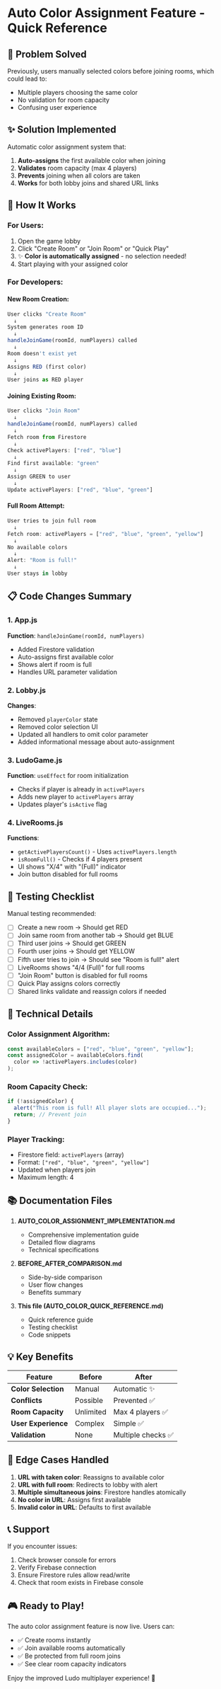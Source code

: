 # Auto Color Assignment Feature - Quick Reference

## 🎯 Problem Solved
Previously, users manually selected colors before joining rooms, which could lead to:
- Multiple players choosing the same color
- No validation for room capacity
- Confusing user experience

## ✨ Solution Implemented
Automatic color assignment system that:
1. **Auto-assigns** the first available color when joining
2. **Validates** room capacity (max 4 players)
3. **Prevents** joining when all colors are taken
4. **Works** for both lobby joins and shared URL links

## 🚀 How It Works

### For Users:
1. Open the game lobby
2. Click "Create Room" or "Join Room" or "Quick Play"
3. ✨ **Color is automatically assigned** - no selection needed!
4. Start playing with your assigned color

### For Developers:

#### New Room Creation:
```javascript
User clicks "Create Room"
  ↓
System generates room ID
  ↓
handleJoinGame(roomId, numPlayers) called
  ↓
Room doesn't exist yet
  ↓
Assigns RED (first color)
  ↓
User joins as RED player
```

#### Joining Existing Room:
```javascript
User clicks "Join Room"
  ↓
handleJoinGame(roomId, numPlayers) called
  ↓
Fetch room from Firestore
  ↓
Check activePlayers: ["red", "blue"]
  ↓
Find first available: "green"
  ↓
Assign GREEN to user
  ↓
Update activePlayers: ["red", "blue", "green"]
```

#### Full Room Attempt:
```javascript
User tries to join full room
  ↓
Fetch room: activePlayers = ["red", "blue", "green", "yellow"]
  ↓
No available colors
  ↓
Alert: "Room is full!"
  ↓
User stays in lobby
```

## 📋 Code Changes Summary

### 1. App.js
**Function**: `handleJoinGame(roomId, numPlayers)`
- Added Firestore validation
- Auto-assigns first available color
- Shows alert if room is full
- Handles URL parameter validation

### 2. Lobby.js
**Changes**:
- Removed `playerColor` state
- Removed color selection UI
- Updated all handlers to omit color parameter
- Added informational message about auto-assignment

### 3. LudoGame.js
**Function**: `useEffect` for room initialization
- Checks if player is already in `activePlayers`
- Adds new player to `activePlayers` array
- Updates player's `isActive` flag

### 4. LiveRooms.js
**Functions**:
- `getActivePlayersCount()` - Uses `activePlayers.length`
- `isRoomFull()` - Checks if 4 players present
- UI shows "X/4" with "(Full)" indicator
- Join button disabled for full rooms

## 🧪 Testing Checklist

Manual testing recommended:

- [ ] Create a new room → Should get RED
- [ ] Join same room from another tab → Should get BLUE
- [ ] Third user joins → Should get GREEN
- [ ] Fourth user joins → Should get YELLOW
- [ ] Fifth user tries to join → Should see "Room is full!" alert
- [ ] LiveRooms shows "4/4 (Full)" for full rooms
- [ ] "Join Room" button is disabled for full rooms
- [ ] Quick Play assigns colors correctly
- [ ] Shared links validate and reassign colors if needed

## 🔧 Technical Details

### Color Assignment Algorithm:
```javascript
const availableColors = ["red", "blue", "green", "yellow"];
const assignedColor = availableColors.find(
  color => !activePlayers.includes(color)
);
```

### Room Capacity Check:
```javascript
if (!assignedColor) {
  alert("This room is full! All player slots are occupied...");
  return; // Prevent join
}
```

### Player Tracking:
- Firestore field: `activePlayers` (array)
- Format: `["red", "blue", "green", "yellow"]`
- Updated when players join
- Maximum length: 4

## 📚 Documentation Files

1. **AUTO_COLOR_ASSIGNMENT_IMPLEMENTATION.md**
   - Comprehensive implementation guide
   - Detailed flow diagrams
   - Technical specifications

2. **BEFORE_AFTER_COMPARISON.md**
   - Side-by-side comparison
   - User flow changes
   - Benefits summary

3. **This file (AUTO_COLOR_QUICK_REFERENCE.md)**
   - Quick reference guide
   - Testing checklist
   - Code snippets

## 💡 Key Benefits

| Feature | Before | After |
|---------|--------|-------|
| **Color Selection** | Manual | Automatic ✨ |
| **Conflicts** | Possible | Prevented ✅ |
| **Room Capacity** | Unlimited | Max 4 players ✅ |
| **User Experience** | Complex | Simple ✅ |
| **Validation** | None | Multiple checks ✅ |

## 🐛 Edge Cases Handled

1. **URL with taken color**: Reassigns to available color
2. **URL with full room**: Redirects to lobby with alert
3. **Multiple simultaneous joins**: Firestore handles atomically
4. **No color in URL**: Assigns first available
5. **Invalid color in URL**: Defaults to first available

## 📞 Support

If you encounter issues:
1. Check browser console for errors
2. Verify Firebase connection
3. Ensure Firestore rules allow read/write
4. Check that room exists in Firebase console

## 🎮 Ready to Play!

The auto color assignment feature is now live. Users can:
- ✅ Create rooms instantly
- ✅ Join available rooms automatically
- ✅ Be protected from full room joins
- ✅ See clear room capacity indicators

Enjoy the improved Ludo multiplayer experience! 🎲
